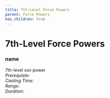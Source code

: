 ```yaml
---
title: 7th-Level Force Powers
parent: Force Powers
has_children: true
---
```

# 7th-Level Force Powers

### name	
7th-level xxx power
<br>*Prerequiste:* 
<br>*Casting Time:* 
<br>*Range:* 
<br>*Duration:* 
